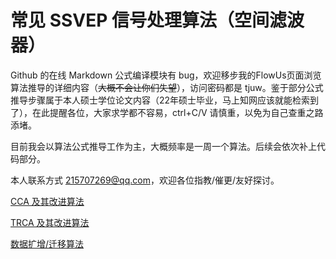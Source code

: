 # 常见 SSVEP 信号处理算法（空间滤波器）

Github 的在线 Markdown 公式编译模块有 bug，欢迎移步我的FlowUs页面浏览算法推导的详细内容（~~大概不会让你们失望~~），访问密码都是 tjuw。鉴于部分公式推导步骤属于本人硕士学位论文内容（22年硕士毕业，马上知网应该就能检索到了），在此提醒各位，大家求学都不容易，ctrl+C/V 请慎重，以免为自己查重之路添堵。

目前我会以算法公式推导工作为主，大概频率是一周一个算法。后续会依次补上代码部分。

本人联系方式 215707269@qq.com，欢迎各位指教/催更/友好探讨。

[CCA 及其改进算法][cca]

[TRCA 及其改进算法][trca]

[数据扩增/迁移算法][transfer]

[cca]: https://flowus.cn/brynhildrw/share/7cca304a-f180-4c56-81fe-a3f3b746fd8c
[trca]: https://flowus.cn/brynhildrw/share/e4cccd8a-c268-4cdb-9167-15b45d659ede
[transfer]: https://flowus.cn/brynhildrw/share/c31fcb70-2065-4ba5-9b7e-0f66e546b8fc
